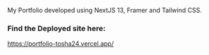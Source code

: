 My Portfolio developed using NextJS 13, Framer and Tailwind CSS.

### Find the Deployed site here: 
https://portfolio-tosha24.vercel.app/
